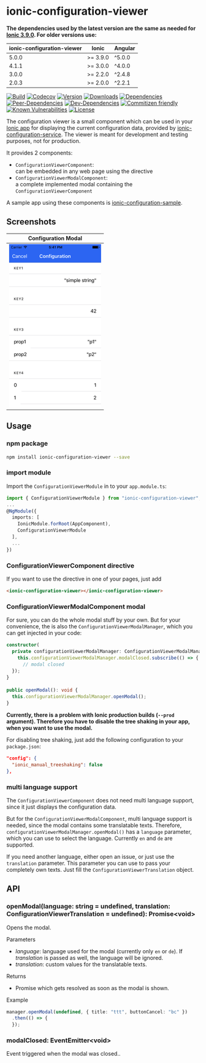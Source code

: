 # ionic-configuration-viewer

**The dependencies used by the latest version are the same as needed for [Ionic 3.9.0](https://github.com/ionic-team/ionic/blob/master/CHANGELOG.md). For older versions use:**

| ionic-configuration-viewer | Ionic | Angular
| ----- | -------- | ------
| 5.0.0 | >= 3.9.0 | ^5.0.0
| 4.1.1 | >= 3.0.0 | ^4.0.0
| 3.0.0 | >= 2.2.0 | ^2.4.8
| 2.0.3 | >= 2.0.0 | ^2.2.1

[![Build](https://travis-ci.org/Ritzlgrmft/ionic-configuration-viewer.svg?branch=master)](https://travis-ci.org/Ritzlgrmft/ionic-configuration-viewer)
[![Codecov](https://codecov.io/gh/Ritzlgrmft/ionic-configuration-viewer/branch/master/graph/badge.svg)](https://codecov.io/gh/Ritzlgrmft/ionic-configuration-viewer)
[![Version](https://badge.fury.io/js/ionic-configuration-viewer.svg)](https://www.npmjs.com/package/ionic-configuration-viewer)
[![Downloads](https://img.shields.io/npm/dt/ionic-configuration-viewer.svg)](https://www.npmjs.com/package/ionic-configuration-viewer)
[![Dependencies](https://david-dm.org/ritzlgrmft/ionic-configuration-viewer/master/status.svg)](https://david-dm.org/ritzlgrmft/ionic-configuration-viewer/master)
[![Peer-Dependencies](https://david-dm.org/ritzlgrmft/ionic-configuration-viewer/master/peer-status.svg)](https://david-dm.org/ritzlgrmft/ionic-configuration-viewer/master?type=peer)
[![Dev-Dependencies](https://david-dm.org/ritzlgrmft/ionic-configuration-viewer/master/dev-status.svg)](https://david-dm.org/ritzlgrmft/ionic-configuration-viewer/master?type=dev)
[![Commitizen friendly](https://img.shields.io/badge/commitizen-friendly-brightgreen.svg)](http://commitizen.github.io/cz-cli/)
[![Known Vulnerabilities](https://snyk.io/test/github/ritzlgrmft/ionic-configuration-viewer/badge.svg)](https://snyk.io/test/github/ritzlgrmft/ionic-configuration-viewer)
[![License](https://img.shields.io/npm/l/ionic-configuration-viewer.svg)](https://www.npmjs.com/package/ionic-configuration-viewer)

The configuration viewer is a small component which can be used in your [Ionic app](https://github.com/driftyco/ionic)
for displaying the current configuration data, provided by [ionic-configuration-service](https://github.com/Ritzlgrmft/ionic-configuration-service).
The viewer is meant for development and testing purposes, not for production.

It provides 2 components:

- `ConfigurationViewerComponent`:  
  can be embedded in any web page using the directive
- `ConfigurationViewerModalComponent`:  
  a complete implemented modal containing the `ConfigurationViewerComponent`

A sample app using these components is [ionic-configuration-sample](https://github.com/Ritzlgrmft/ionic-configuration-sample).

## Screenshots

| Configuration Modal |
| ---------- |
| ![](docs/configuration-modal.png) |

## Usage

### npm package

```bash
npm install ionic-configuration-viewer --save
```

### import module

Import the `ConfigurationViewerModule` in to your `app.module.ts`:

```typescript
import { ConfigurationViewerModule } from "ionic-configuration-viewer";
...
@NgModule({
  imports: [
    IonicModule.forRoot(AppComponent),
    ConfigurationViewerModule
  ],
  ...
})
```

### ConfigurationViewerComponent directive

If you want to use the directive in one of your pages, just add

```html
<ionic-configuration-viewer></ionic-configuration-viewer>
```

### ConfigurationViewerModalComponent modal

For sure, you can do the whole modal stuff by your own.
But for your convenience, the is also the `ConfigurationViewerModalManager`,
which you can get injected in your code:

```typescript
constructor(
  private configurationViewerModalManager: ConfigurationViewerModalManager) {
    this.configurationViewerModalManager.modalClosed.subscribe(() => {
      // modal closed
  });
}

public openModal(): void {
  this.configurationViewerModalManager.openModal();
}
```

**Currently, there is a problem with Ionic production builds (`--prod` argument).
Therefore you have to disable the tree shaking in your app, when you want to use the modal.**

For disabling tree shaking, just add the following configuration to your `package.json`:

```json
"config": {
  "ionic_manual_treeshaking": false
},
```

### multi language support

The `ConfigurationViewerComponent` does not need multi language support, since it just
displays the configuration data.

But for the `ConfigurationViewerModalComponent`, multi language support is needed,
since the modal contains some translatable texts. Therefore,
`configurationViewerModalManager.openModal()` has a `language` parameter, which you can
use to select the language. Currently `en` and `de` are supported.

If you need another language, either open an issue, or just use the `translation` parameter.
This parameter you can use to pass your completely own texts.
Just fill the `ConfigurationViewerTranslation` object.

## API

### openModal(language: string = undefined, translation: ConfigurationViewerTranslation = undefined): Promise&lt;void>

Opens the modal.

Parameters

- *language*: language used for the modal (currently only `en` or `de`).
  If *translation* is passed as well, the language will be ignored.
- *translation*: custom values for the translatable texts.

Returns

- Promise which gets resolved as soon as the modal is shown.

Example

```typescript
manager.openModal(undefined, { title: "ttt", buttonCancel: "bc" })
  .then(() => {
  });
```

### modalClosed: EventEmitter&lt;void>

Event triggered when the modal was closed..

